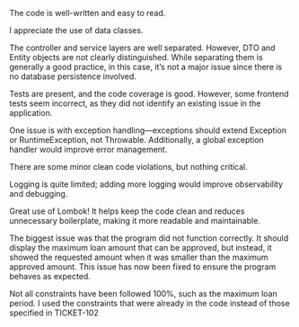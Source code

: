 The code is well-written and easy to read.

I appreciate the use of data classes.

The controller and service layers are well separated. However, DTO and Entity objects are not clearly distinguished. While separating them is generally a good practice, in this case, it’s not a major issue since there is no database persistence involved.

Tests are present, and the code coverage is good. However, some frontend tests seem incorrect, as they did not identify an existing issue in the application.

One issue is with exception handling—exceptions should extend Exception or RuntimeException, not Throwable. Additionally, a global exception handler would improve error management.

There are some minor clean code violations, but nothing critical.

Logging is quite limited; adding more logging would improve observability and debugging.

Great use of Lombok! It helps keep the code clean and reduces unnecessary boilerplate, making it more readable and maintainable.

The biggest issue was that the program did not function correctly. It should display the maximum loan amount that can be approved, but instead, it showed the requested amount when it was smaller than the maximum approved amount. This issue has now been fixed to ensure the program behaves as expected.

Not all constraints have been followed 100%, such as the maximum loan period. I used the constraints that were already in the code instead of those specified in TICKET-102